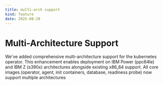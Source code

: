 ```yaml
---
title: multi-arch support
kind: feature
date: 2025-08-20
---
```


# Multi-Architecture Support
We've added comprehensive multi-architecture support for the kubernetes operator. This enhancement enables deployment on IBM Power (ppc64le) and IBM Z (s390x) architectures alongside
existing x86_64 support. All core images (operator, agent, init containers, database, readiness probe) now support multiple architectures
